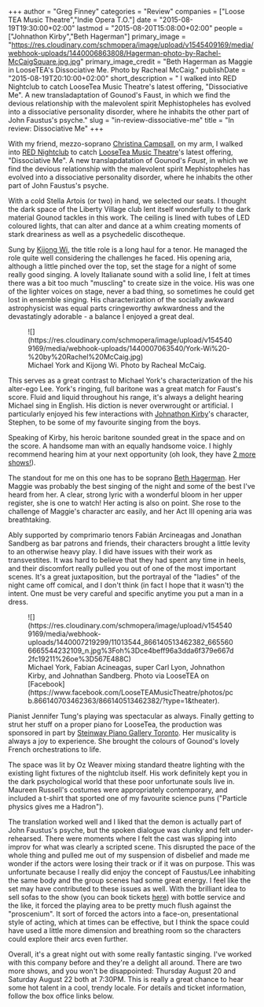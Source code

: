 +++
author = "Greg Finney"
categories = "Review"
companies = ["Loose TEA Music Theatre","Indie Opera T.O."]
date = "2015-08-19T19:30:00+02:00"
lastmod = "2015-08-20T15:08:00+02:00"
people = ["Johnathon Kirby","Beth Hagerman"]
primary_image = "https://res.cloudinary.com/schmopera/image/upload/v1545409169/media/webhook-uploads/1440006863808/Hagerman-photo-by-Rachel-McCaigSquare.jpg.jpg"
primary_image_credit = "Beth Hagerman as Maggie in LooseTEA's Dissociative Me. Photo by Racheal McCaig."
publishDate = "2015-08-19T20:10:00+02:00"
short_description = " I walked into RED Nightclub to catch LooseTea Music Theatre&#039;s latest offering, &quot;Dissociative Me&quot;. A new transladaptation of Gounod&#039;s Faust, in which we find the devious relationship with the malevolent spirit Mephistopheles has evolved into a dissociative personality disorder, where he inhabits the other part of John Faustus&#039;s psyche."
slug = "in-review-dissociative-me"
title = "In review: Dissociative Me"
+++

With my friend, mezzo-soprano [Christina Campsall](/scene/people/christina-campsall/), on my arm, I walked into [RED Nightclub](http://www.rednightclub.ca/) to catch [LooseTea Music Theatre](/scene/companies/loose-tea-music-theatre/)'s latest offering, "Dissociative Me". A new translapdatation of Gounod's *Faust*, in which we find the devious relationship with the malevolent spirit Mephistopheles has evolved into a dissociative personality disorder, where he inhabits the other part of John Faustus's psyche. 

With a cold Stella Artois (or two) in hand, we selected our seats. I thought the dark space of the Liberty Village club lent itself wonderfully to the dark material Gounod tackles in this work. The ceiling is lined with tubes of LED coloured lights, that can alter and dance at a whim creating moments of stark dreariness as well as a psychedelic discotheque.

Sung by [Kijong Wi](https://ca.linkedin.com/pub/kijong-wi/34/730/a70), the title role is a long haul for a tenor. He managed the role quite well considering the challenges he faced. His opening aria, although a little pinched over the top, set the stage for a night of some really good singing. A lovely Italianate sound with a solid line, I felt at times there was a bit too much "muscling" to create size in the voice. His was one of the lighter voices on stage, never a bad thing, so sometimes he could get lost in ensemble singing. His characterization of the socially awkward astrophysicist was equal parts cringeworthy awkwardness and the devastatingly adorable - a balance I enjoyed a great deal. 

<figure data-type="image">
![](https://res.cloudinary.com/schmopera/image/upload/v1545409169/media/webhook-uploads/1440007063540/York-Wi%20-%20by%20Rachel%20McCaig.jpg)
<figcaption>Michael York and Kijong Wi. Photo by Racheal McCaig.</figcaption>
</figure>

This serves as a great contrast to Michael York's characterization of the his alter-ego Lee. York's ringing, full baritone was a great match for Faust's score. Fluid and liquid throughout his range, it's always a delight hearing Michael sing in English. His diction is never overwrought or artificial. I particularly enjoyed his few interactions with [Johnathon Kirby](/scene/people/johnathon-kirby/)'s character, Stephen, to be some of my favourite singing from the boys.  

Speaking of Kirby, his heroic baritone sounded great in the space and on the score. A handsome man with an equally handsome voice. I highly recommend hearing him at your next opportunity (oh look, they have [2 more shows!](http://www.eventbrite.ca/e/dissociative-me-tickets-17700064369?ref=ebtnebtckt)).

The standout for me on this one has to be soprano [Beth Hagerman](/scene/people/beth-hagerman/). Her Maggie was probably the best singing of the night and some of the best I've heard from her. A clear, strong lyric with a wonderful bloom in her upper register, she is one to watch! Her acting is also on point. She rose to the challenge of Maggie's character arc easily, and her Act III opening aria was breathtaking. 

Ably supported by comprimario tenors Fabián Arcineagas and Jonathan Sandberg as bar patrons and friends, their characters brought a little levity to an otherwise heavy play. I did have issues with their work as transvestites. It was hard to believe that they had spent any time in heels, and their discomfort really pulled you out of one of the most important scenes. It's a great juxtaposition, but the portrayal of the "ladies" of the night came off comical, and I don't think (in fact I hope that it wasn't) the intent. One must be very careful and specific anytime you put a man in a dress. 

<figure data-type="image">
![](https://res.cloudinary.com/schmopera/image/upload/v1545409169/media/webhook-uploads/1440007219299/11013544_866140513462382_6655606665544232109_n.jpg%3Foh%3Dce4beff96a3dda6f379e667d2fc19211%26oe%3D567E488C)
<figcaption>Michael York, Fabian Acineagas, super Carl Lyon, Johnathon Kirby, and Johnathan Sandberg. Photo via LooseTEA on [Facebook](https://www.facebook.com/LooseTEAMusicTheatre/photos/pcb.866140703462363/866140513462382/?type=1&theater).</figcaption>
</figure>

Pianist Jennifer Tung's playing was spectacular as always. Finally getting to strut her stuff on a proper piano for LooseTea, the production was sponsored in part by [Steinway Piano Gallery Toronto](http://www.steinwaytoronto.ca/). Her musicality is always a joy to experience. She brought the colours of Gounod's lovely French orchestrations to life. 

The space was lit by Oz Weaver mixing standard theatre lighting with the existing light fixtures of the nightclub itself. His work definitely kept you in the dark psychological world that these poor unfortunate souls live in. Maureen Russell's costumes were appropriately contemporary, and included a t-shirt that sported one of my favourite science puns ("Particle physics gives me a Hadron"). 

The translation worked well and I liked that the demon is actually part of John Faustus's psyche, but the spoken dialogue was clunky and felt under-rehearsed. There were moments where I felt the cast was slipping into improv for what was clearly a scripted scene. This disrupted the pace of the whole thing and pulled me out of my suspension of disbelief and made me wonder if the actors were losing their track or if it was on purpose. This was unfortunate because I really did enjoy the concept of Faustus/Lee inhabiting the same body and the group scenes had some great energy. I feel like the set may have contributed to these issues as well. With the brilliant idea to sell sofas to the show (you can book tickets [here](http://www.eventbrite.ca/e/dissociative-me-tickets-17700064369?ref=ebtnebtckt)) with bottle service and the like, it forced the playing area to be pretty much flush against the "proscenium". It sort of forced the actors into a face-on, presentational style of acting, which at times can be effective, but I think the space could have used a little more dimension and breathing room so the characters could explore their arcs even further. 

Overall, it's a great night out with some really fantastic singing. I've worked with this company before and they're a delight all around. There are two more shows, and you won't be disappointed: Thursday August 20 and Saturday August 22 both at 7:30PM. This is really a great chance to hear some hot talent in a cool, trendy locale. For details and ticket information, follow the box office links below.
